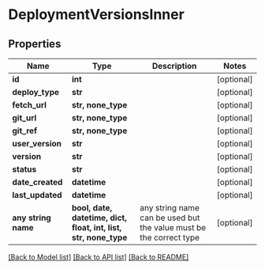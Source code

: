 # DeploymentVersionsInner


## Properties
Name | Type | Description | Notes
------------ | ------------- | ------------- | -------------
**id** | **int** |  | [optional] 
**deploy_type** | **str** |  | [optional] 
**fetch_url** | **str, none_type** |  | [optional] 
**git_url** | **str, none_type** |  | [optional] 
**git_ref** | **str, none_type** |  | [optional] 
**user_version** | **str** |  | [optional] 
**version** | **str** |  | [optional] 
**status** | **str** |  | [optional] 
**date_created** | **datetime** |  | [optional] 
**last_updated** | **datetime** |  | [optional] 
**any string name** | **bool, date, datetime, dict, float, int, list, str, none_type** | any string name can be used but the value must be the correct type | [optional]

[[Back to Model list]](../README.md#documentation-for-models) [[Back to API list]](../README.md#documentation-for-api-endpoints) [[Back to README]](../README.md)


